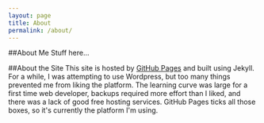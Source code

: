 ```yaml
---
layout: page
title: About
permalink: /about/
---
```

##About Me
Stuff here...

##About the Site
This site is hosted by [GitHub Pages](https://pages.github.com/) and built using Jekyll. For a while, I was attempting to use Wordpress, but too many things prevented me from liking the platform. The learning curve was large for a first time web developer, backups required more effort than I liked, and there was a lack of good free hosting services. GitHub Pages ticks all those boxes, so it's currently the platform I'm using.